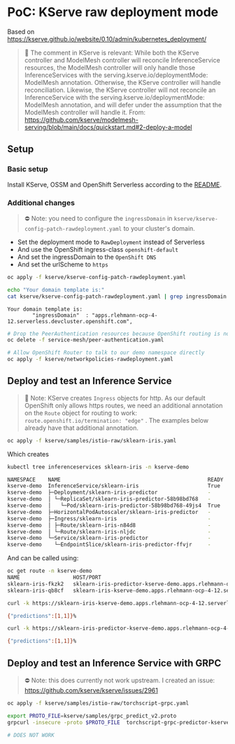 # PoC: KServe raw deployment mode

Based on https://kserve.github.io/website/0.10/admin/kubernetes_deployment/

> 📝  The comment in KServe is relevant:
> While both the KServe controller and ModelMesh controller will reconcile InferenceService resources, 
> the ModelMesh controller will only handle those InferenceServices with the 
> serving.kserve.io/deploymentMode: ModelMesh annotation. Otherwise, the KServe controller will handle 
> reconciliation. Likewise, the KServe controller will not reconcile an InferenceService with 
> the serving.kserve.io/deploymentMode: ModelMesh annotation, and will defer under the assumption 
> that the ModelMesh controller will handle it.
> From: https://github.com/kserve/modelmesh-serving/blob/main/docs/quickstart.md#2-deploy-a-model


## Setup

### Basic setup

Install KServe, OSSM and OpenShift Serverless according to the [README](./README.md#installation-with-istio--mesh).

### Additional changes

> ⛔️ Note: you need to configure the `ingressDomain` in `kserve/kserve-config-patch-rawdeployment.yaml` to your cluster's domain.

* Set the deployment mode to `RawDeployment` instead of Serverless
* And use the OpenShift ingress-class `openshift-default`
* And set the ingressDomain to the `OpenShift DNS`
* And set the urlScheme to `https`

```bash
oc apply -f kserve/kserve-config-patch-rawdeployment.yaml

echo "Your domain template is:"
cat kserve/kserve-config-patch-rawdeployment.yaml | grep ingressDomain
```
```text
Your domain template is:
        "ingressDomain"  : "apps.rlehmann-ocp-4-12.serverless.devcluster.openshift.com",
```

```bash
# Drop the PeerAuthentication resources because OpenShift routing is not calling the service via istio-ingressgateway and without mTLS
oc delete -f service-mesh/peer-authentication.yaml

# Allow OpenShift Router to talk to our demo namespace directly
oc apply -f kserve/networkpolicies-rawdeployment.yaml
```

## Deploy and test an Inference Service

> 📝 Note: KServe creates `Ingress` objects for http. As our default OpenShift only allows https routes, we need an additional annotation on the `Route` object for routing to work: `route.openshift.io/termination: "edge"` .
> The examples below already have that additional annotation.

```bash
oc apply -f kserve/samples/istio-raw/sklearn-iris.yaml

```

Which creates

```bash
kubectl tree inferenceservices sklearn-iris -n kserve-demo

NAMESPACE    NAME                                               READY  REASON  AGE
kserve-demo  InferenceService/sklearn-iris                      True           50s
kserve-demo  ├─Deployment/sklearn-iris-predictor                -              45s
kserve-demo  │ └─ReplicaSet/sklearn-iris-predictor-58b98bd768   -              45s
kserve-demo  │   └─Pod/sklearn-iris-predictor-58b98bd768-49js4  True           43s
kserve-demo  ├─HorizontalPodAutoscaler/sklearn-iris-predictor   -              45s
kserve-demo  ├─Ingress/sklearn-iris                             -              9s
kserve-demo  │ ├─Route/sklearn-iris-n84d8                       -              9s
kserve-demo  │ └─Route/sklearn-iris-nljdc                       -              9s
kserve-demo  └─Service/sklearn-iris-predictor                   -              45s
kserve-demo    └─EndpointSlice/sklearn-iris-predictor-ffvjr     -              45s
```

And can be called using:
```bash
oc get route -n kserve-demo
NAME                 HOST/PORT                                                                                       PATH   SERVICES                 PORT                     TERMINATION     WILDCARD
sklearn-iris-fkzk2   sklearn-iris-predictor-kserve-demo.apps.rlehmann-ocp-4-12.serverless.devcluster.openshift.com   /      sklearn-iris-predictor   sklearn-iris-predictor   edge/Redirect   None
sklearn-iris-qb8cf   sklearn-iris-kserve-demo.apps.rlehmann-ocp-4-12.serverless.devcluster.openshift.com             /      sklearn-iris-predictor   sklearn-iris-predictor   edge/Redirect   None
```

```bash
curl -k https://sklearn-iris-kserve-demo.apps.rlehmann-ocp-4-12.serverless.devcluster.openshift.com/v1/models/sklearn-iris:predict -d @./kserve/samples/input-iris.json

{"predictions":[1,1]}% 

curl -k https://sklearn-iris-predictor-kserve-demo.apps.rlehmann-ocp-4-12.serverless.devcluster.openshift.com/v1/models/sklearn-iris:predict -d @./kserve/samples/input-iris.json

{"predictions":[1,1]}% 
```

## Deploy and test an Inference Service with GRPC

> ⛔️ Note: this does currently not work upstream. I created an issue: https://github.com/kserve/kserve/issues/2961 

```bash
oc apply -f kserve/samples/istio-raw/torchscript-grpc.yaml

export PROTO_FILE=kserve/samples/grpc_predict_v2.proto
grpcurl -insecure -proto $PROTO_FILE  torchscript-grpc-predictor-kserve-demo.apps.rlehmann-ocp-4-12.serverless.devcluster.openshift.com:443 inference.GRPCInferenceService.ServerReady

# DOES NOT WORK
```
